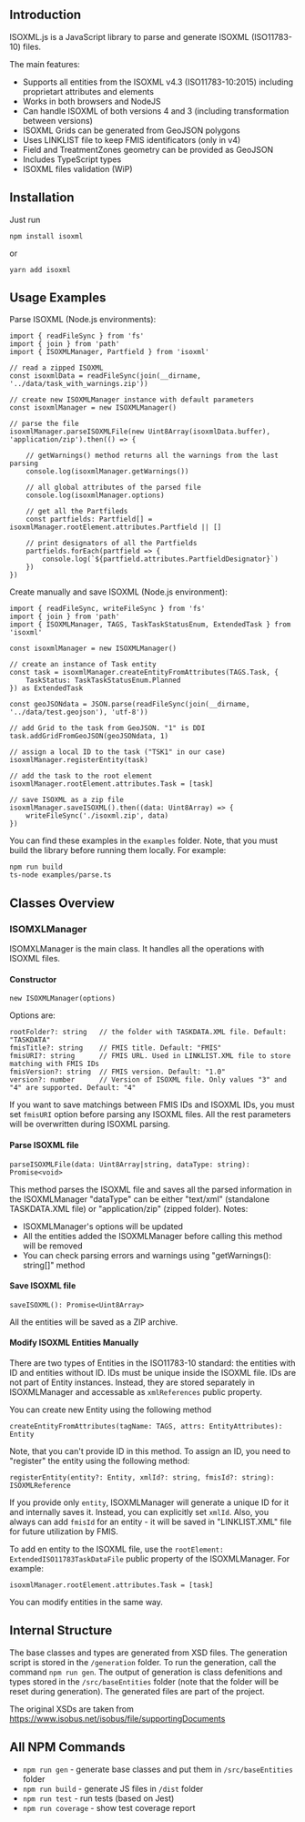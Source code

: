 ## Introduction

ISOXML.js is a JavaScript library to parse and generate ISOXML (ISO11783-10) files.

The main features:
  * Supports all entities from the ISOXML v4.3 (ISO11783-10:2015) including proprietart attributes and elements
  * Works in both browsers and NodeJS
  * Can handle ISOXML of both versions 4 and 3 (including transformation between versions)
  * ISOXML Grids can be generated from GeoJSON polygons
  * Uses LINKLIST file to keep FMIS identificators (only in v4)
  * Field and TreatmentZones geometry can be provided as GeoJSON
  * Includes TypeScript types
  * ISOXML files validation (WiP)

## Installation
Just run
```
npm install isoxml
```
or 
```
yarn add isoxml
```

## Usage Examples

Parse ISOXML (Node.js environments):
```
import { readFileSync } from 'fs'
import { join } from 'path'
import { ISOXMLManager, Partfield } from 'isoxml'

// read a zipped ISOXML
const isoxmlData = readFileSync(join(__dirname, '../data/task_with_warnings.zip'))

// create new ISOXMLManager instance with default parameters
const isoxmlManager = new ISOXMLManager()

// parse the file
isoxmlManager.parseISOXMLFile(new Uint8Array(isoxmlData.buffer), 'application/zip').then(() => {

    // getWarnings() method returns all the warnings from the last parsing
    console.log(isoxmlManager.getWarnings())

    // all global attributes of the parsed file
    console.log(isoxmlManager.options)

    // get all the Partfileds
    const partfields: Partfield[] = isoxmlManager.rootElement.attributes.Partfield || []

    // print designators of all the Partfields
    partfields.forEach(partfield => {
        console.log(`${partfield.attributes.PartfieldDesignator}`)
    })
})
```

Create manually and save ISOXML (Node.js environment):
```
import { readFileSync, writeFileSync } from 'fs'
import { join } from 'path'
import { ISOXMLManager, TAGS, TaskTaskStatusEnum, ExtendedTask } from 'isoxml'

const isoxmlManager = new ISOXMLManager()

// create an instance of Task entity
const task = isoxmlManager.createEntityFromAttributes(TAGS.Task, {
    TaskStatus: TaskTaskStatusEnum.Planned
}) as ExtendedTask

const geoJSONdata = JSON.parse(readFileSync(join(__dirname, '../data/test.geojson'), 'utf-8'))

// add Grid to the task from GeoJSON. "1" is DDI
task.addGridFromGeoJSON(geoJSONdata, 1)

// assign a local ID to the task ("TSK1" in our case)
isoxmlManager.registerEntity(task)

// add the task to the root element
isoxmlManager.rootElement.attributes.Task = [task]

// save ISOXML as a zip file
isoxmlManager.saveISOXML().then((data: Uint8Array) => {
    writeFileSync('./isoxml.zip', data)
})
```

You can find these examples in the `examples` folder. Note, that you must build the library before running them locally. For example:
```
npm run build
ts-node examples/parse.ts
```

## Classes Overview

### ISOMXLManager

ISOMXLManager is the main class. It handles all the operations with ISOXML files.

#### Constructor
```
new ISOXMLManager(options)
```

Options are:
```
rootFolder?: string   // the folder with TASKDATA.XML file. Default: "TASKDATA"
fmisTitle?: string    // FMIS title. Default: "FMIS"
fmisURI?: string      // FMIS URL. Used in LINKLIST.XML file to store matching with FMIS IDs
fmisVersion?: string  // FMIS version. Default: "1.0"
version?: number      // Version of ISOXML file. Only values "3" and "4" are supported. Default: "4"
```

If you want to save matchings between FMIS IDs and ISOXML IDs, you must set `fmisURI` option before parsing any ISOXML files. All the rest parameters will be overwritten during ISOXML parsing.

#### Parse ISOXML file

```
parseISOXMLFile(data: Uint8Array|string, dataType: string): Promise<void> 
```

This method parses the ISOXML file and saves all the parsed information in the ISOXMLManager
"dataType" can be either "text/xml" (standalone TASKDATA.XML file) or "application/zip" (zipped folder). Notes:
  * ISOXMLManager's options will be updated
  * All the entities added the ISOXMLManager before calling this method will be removed
  * You can check parsing errors and warnings using "getWarnings(): string[]" method

#### Save ISOXML file
```
saveISOXML(): Promise<Uint8Array>
```
All the entities will be saved as a ZIP archive.

#### Modify ISOXML Entities Manually

There are two types of Entities in the ISO11783-10 standard: the entities with ID and entities without ID. IDs must be unique inside the ISOXML file. IDs are not part of Entity instances. Instead, they are stored separately in ISOXMLManager and accessable as `xmlReferences` public property.

You can create new Entity using the following method
```
createEntityFromAttributes(tagName: TAGS, attrs: EntityAttributes): Entity
```

Note, that you can't provide ID in this method. To assign an ID, you need to "register" the entity using the following method:
```
registerEntity(entity?: Entity, xmlId?: string, fmisId?: string): ISOXMLReference
```
If you provide only `entity`, ISOXMLManager will generate a unique ID for it and internally saves it. Instead, you can explicitly set `xmlId`. Also, you always can add `fmisId` for an entity - it will be saved in "LINKLIST.XML" file for future utilization by FMIS.

To add en entity to the ISOXML file, use the `rootElement: ExtendedISO11783TaskDataFile` public property of the ISOXMLManager. For example:
```
isoxmlManager.rootElement.attributes.Task = [task]
```
You can modify entities in the same way.

## Internal Structure

The base classes and types are generated from XSD files. The generation script is stored in the `/generation` folder. To run the generation, call the command `npm run gen`. The output of generation is class defenitions and types stored in the `/src/baseEntities` folder (note that the folder will be reset during generation). The generated files are part of the project.

The original XSDs are taken from https://www.isobus.net/isobus/file/supportingDocuments

## All NPM Commands

  * `npm run gen` - generate base classes and put them in `/src/baseEntities` folder
  * `npm run build` - generate JS files in `/dist` folder
  * `npm run test` - run tests (based on Jest)
  * `npm run coverage` - show test coverage report
